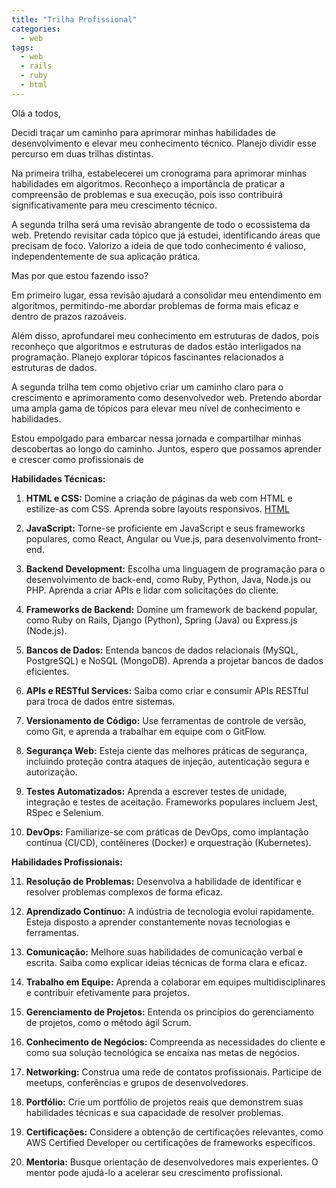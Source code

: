 ```yaml
---
title: "Trilha Profissional"
categories:
  - web
tags:
  - web
  - rails
  - ruby
  - html
---
```

Olá a todos,

Decidi traçar um caminho para aprimorar minhas habilidades de desenvolvimento e elevar meu conhecimento técnico. Planejo dividir esse percurso em duas trilhas distintas.

Na primeira trilha, estabelecerei um cronograma para aprimorar minhas habilidades em algoritmos. Reconheço a importância de praticar a compreensão de problemas e sua execução, pois isso contribuirá significativamente para meu crescimento técnico.

A segunda trilha será uma revisão abrangente de todo o ecossistema da web. Pretendo revisitar cada tópico que já estudei, identificando áreas que precisam de foco. Valorizo a ideia de que todo conhecimento é valioso, independentemente de sua aplicação prática.

Mas por que estou fazendo isso?

Em primeiro lugar, essa revisão ajudará a consolidar meu entendimento em algoritmos, permitindo-me abordar problemas de forma mais eficaz e dentro de prazos razoáveis.

Além disso, aprofundarei meu conhecimento em estruturas de dados, pois reconheço que algoritmos e estruturas de dados estão interligados na programação. Planejo explorar tópicos fascinantes relacionados a estruturas de dados.

A segunda trilha tem como objetivo criar um caminho claro para o crescimento e aprimoramento como desenvolvedor web. Pretendo abordar uma ampla gama de tópicos para elevar meu nível de conhecimento e habilidades.

Estou empolgado para embarcar nessa jornada e compartilhar minhas descobertas ao longo do caminho. Juntos, espero que possamos aprender e crescer como profissionais de

**Habilidades Técnicas:**

1. **HTML e CSS:** Domine a criação de páginas da web com HTML e estilize-as com CSS. Aprenda sobre layouts responsivos.
[HTML]()

2. **JavaScript:** Torne-se proficiente em JavaScript e seus frameworks populares, como React, Angular ou Vue.js, para desenvolvimento front-end.

3. **Backend Development:** Escolha uma linguagem de programação para o desenvolvimento de back-end, como Ruby, Python, Java, Node.js ou PHP. Aprenda a criar APIs e lidar com solicitações do cliente.

4. **Frameworks de Backend:** Domine um framework de backend popular, como Ruby on Rails, Django (Python), Spring (Java) ou Express.js (Node.js).

5. **Bancos de Dados:** Entenda bancos de dados relacionais (MySQL, PostgreSQL) e NoSQL (MongoDB). Aprenda a projetar bancos de dados eficientes.

6. **APIs e RESTful Services:** Saiba como criar e consumir APIs RESTful para troca de dados entre sistemas.

7. **Versionamento de Código:** Use ferramentas de controle de versão, como Git, e aprenda a trabalhar em equipe com o GitFlow.

8. **Segurança Web:** Esteja ciente das melhores práticas de segurança, incluindo proteção contra ataques de injeção, autenticação segura e autorização.

9.  **Testes Automatizados:** Aprenda a escrever testes de unidade, integração e testes de aceitação. Frameworks populares incluem Jest, RSpec e Selenium.

10. **DevOps:** Familiarize-se com práticas de DevOps, como implantação contínua (CI/CD), contêineres (Docker) e orquestração (Kubernetes).

**Habilidades Profissionais:**

11. **Resolução de Problemas:** Desenvolva a habilidade de identificar e resolver problemas complexos de forma eficaz.

12. **Aprendizado Contínuo:** A indústria de tecnologia evolui rapidamente. Esteja disposto a aprender constantemente novas tecnologias e ferramentas.

13. **Comunicação:** Melhore suas habilidades de comunicação verbal e escrita. Saiba como explicar ideias técnicas de forma clara e eficaz.

14. **Trabalho em Equipe:** Aprenda a colaborar em equipes multidisciplinares e contribuir efetivamente para projetos.

15. **Gerenciamento de Projetos:** Entenda os princípios do gerenciamento de projetos, como o método ágil Scrum.

16. **Conhecimento de Negócios:** Compreenda as necessidades do cliente e como sua solução tecnológica se encaixa nas metas de negócios.

17. **Networking:** Construa uma rede de contatos profissionais. Participe de meetups, conferências e grupos de desenvolvedores.

18. **Portfólio:** Crie um portfólio de projetos reais que demonstrem suas habilidades técnicas e sua capacidade de resolver problemas.

19. **Certificações:** Considere a obtenção de certificações relevantes, como AWS Certified Developer ou certificações de frameworks específicos.

20. **Mentoria:** Busque orientação de desenvolvedores mais experientes. O mentor pode ajudá-lo a acelerar seu crescimento profissional.